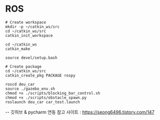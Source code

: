 # ROS

```shell
# Create workspace
mkdir -p ~/catkin_ws/src
cd ~/catkin_ws/src
catkin_init_workspace

cd ~/catkin_ws
catkin_make

source devel/setup.bash
```

```shell
# Create package
cd ~/catkin_ws/src
catkin_create_pkg PACKAGE rospy
```

```shell
roscd deu_car
source ./gazebo_env.sh
chmod +x ./scripts/blocking_bar_control.sh
chmod +x ./scripts/obstacle_spawn.py
roslaunch deu_car car_test.launch
```

-- 깃허브 & pycharm 연동 참고 사이트 : https://seong6496.tistory.com/147
